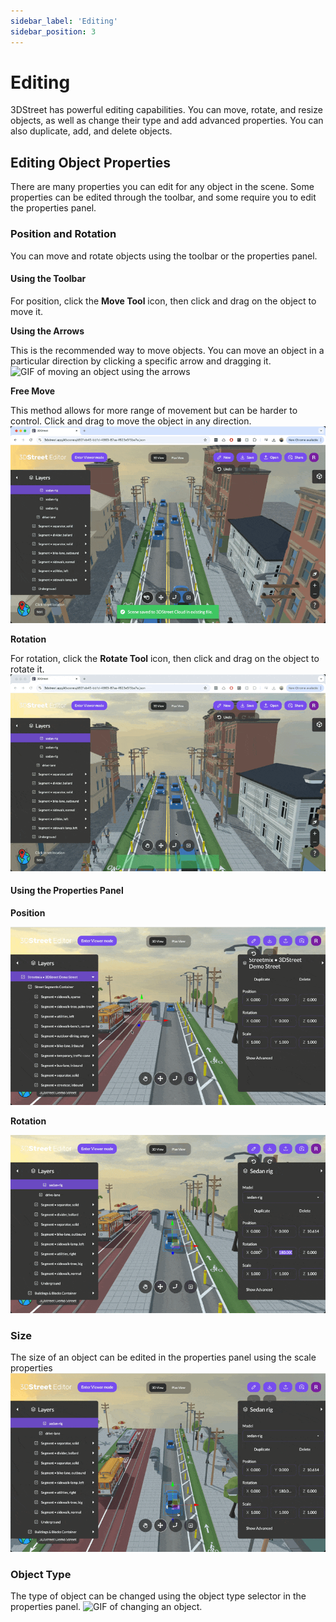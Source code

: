 ```yaml
---
sidebar_label: 'Editing'
sidebar_position: 3
---
```


# Editing
3DStreet has powerful editing capabilities. You can move, rotate, and resize objects, as well as change their type and add advanced properties. You can also duplicate, add, and delete objects.

## Editing Object Properties
There are many properties you can edit for any object in the scene. Some properties can be edited through the toolbar, and some require you to edit the properties panel.

### Position and Rotation
You can move and rotate objects using the toolbar or the properties panel. 

#### **Using the Toolbar**
For position, click the **Move Tool** icon, then click and drag on the object to move it.

**Using the Arrows**

This is the recommended way to move objects. You can move an object in a particular direction by clicking a specific arrow and dragging it.
![GIF of moving an object using the arrows](/img/docs/editing/arrowmove.gif)

**Free Move**

This method allows for more range of movement but can be harder to control. Click and drag to move the object in any direction.
![GIF of moving an object using free move](/img/docs/editing/freemove.gif)

**Rotation**

For rotation, click the **Rotate Tool** icon, then click and drag on the object to rotate it.
![GIF of rotating an object.](/img/docs/editing/rotate.gif)

#### Using the Properties Panel

**Position**

![GIF of moving an object.](/img/docs/editing/moveproperties.gif)


**Rotation**

![GIF of rotating an object.](/img/docs/editing/rotateproperties.gif)

### Size
The size of an object can be edited in the properties panel using the scale properties
![GIF of resizing an object.](/img/docs/editing/scale.gif)


### Object Type
The type of object can be changed using the object type selector in the properties panel.
![GIF of changing an object.](/img/docs/editing/changetype.gif)
